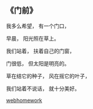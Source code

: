 ## 《门前》

我多么希望， 有一个门口，   


早晨， 阳光照在草上。    


我们站着， 扶着自己的门窗，    


门很低， 但太阳是明亮的。   


草在结它的种子， 风在摇它的叶子， 
 

我们站着不说话， 就十分美好。  


[webhomework](http://github.com/huhu428/huhu.github.com/)
